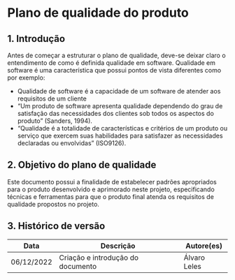 # Plano de qualidade do produto

## 1. Introdução
Antes de começar a estruturar o plano de qualidade, deve-se deixar claro o entendimento de como é definida qualidade em software. Qualidade em software é uma característica que possui pontos de vista diferentes como por exemplo:

- Qualidade de software é a capacidade de um software de atender aos requisitos de um cliente
- “Um produto de software apresenta qualidade dependendo do grau de satisfação das necessidades dos clientes sob todos os aspectos do produto” (Sanders, 1994).
- “Qualidade é a totalidade de características e critérios de um produto ou serviço que exercem suas habilidades para satisfazer as necessidades declaradas ou envolvidas” (ISO9126).

## 2. Objetivo do plano de qualidade
Este documento possui a finalidade de estabelecer padrões apropriados para o produto desenvolvido e aprimorado neste projeto, especificando técnicas e ferramentas para que o produto final atenda os requisitos de qualidade propostos no projeto.

## 3. Histórico de versão

|**Data**|**Descrição**|**Autore(es)**|
|--------|-------------|--------------|
|06/12/2022| Criação e introdução do documento | Álvaro Leles |